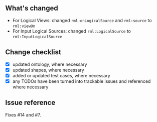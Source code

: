 ## What's changed
<!-- Give a concise description of the change -->
- For Logical Views: changed `rml:onLogicalSource` and `rml:source` to `rml:viewOn`
- For Input Logical Sources: changed `rml:LogicalSource` to `rml:InputLogicalSource` 

## Change checklist
- [x] updated ontology, where necessary
- [x] updated shapes, where necessary
- [x] added or updated test cases, where necessary
- [x] any TODOs have been turned into trackable issues and referenced where necessary

## Issue reference
<!-- For example: -->
<!-- Fixes #{ISSUE}. -->
<!-- Resolves #{ISSUE}. -->
Fixes #14 and #7.
